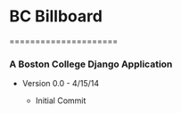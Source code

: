 <h1>BC Billboard</h1>
=====================
<h3>A Boston College Django Application</h3>
<ul>
	<li>Version 0.0 - 4/15/14</li>
	<ul>
		<li>Initial Commit</li>
	</ul>
</ul>